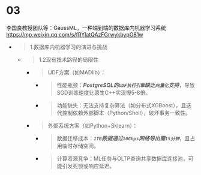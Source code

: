 
# 03

李国良教授团队等：GaussML，一种端到端的数据库内机器学习系统 https://mp.weixin.qq.com/s/fRYlatQAzFGrwykbypG81w
- > 1.数据库内机器学习的演进与挑战
  * > 1.2现有技术路径的局限性
    + > UDF方案（如MADlib）：
      - > 性能瓶颈：***PostgreSQL的`UDF执行引擎`缺乏`向量化`支持***，导致SGD训练速度比原生C++实现慢5-8倍。
      - > 功能缺失：无法支持复杂算法（如分布式XGBoost），且迭代控制依赖外部脚本（Python/Shell），破坏事务一致性。
    + > 外部系统方案（如Python+Sklearn）：
      - > 数据迁移成本：***`1TB`数据通过`10Gbps`网络导出需`15分钟`***，且占用临时存储空间。
      - > 计算资源竞争：ML任务与OLTP查询共享数据库连接池，可能引发死锁或响应延迟。

